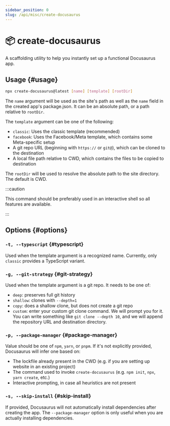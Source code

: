 ```yaml
---
sidebar_position: 0
slug: /api/misc/create-docusaurus
---
```


# 📦 create-docusaurus

A scaffolding utility to help you instantly set up a functional Docusaurus app.

## Usage \{#usage}

```bash
npx create-docusaurus@latest [name] [template] [rootDir]
```

The `name` argument will be used as the site's path as well as the `name` field in the created app's package.json. It can be an absolute path, or a path relative to `rootDir`.

The `template` argument can be one of the following:

- `classic`: Uses the classic template (recommended)
- `facebook`: Uses the Facebook/Meta template, which contains some Meta-specific setup
- A git repo URL (beginning with `https://` or `git@`), which can be cloned to the destination
- A local file path relative to CWD, which contains the files to be copied to destination

The `rootDir` will be used to resolve the absolute path to the site directory. The default is CWD.

:::caution

This command should be preferably used in an interactive shell so all features are available.

:::

## Options \{#options}

### `-t, --typescript` \{#typescript}

Used when the template argument is a recognized name. Currently, only `classic` provides a TypeScript variant.

### `-g, --git-strategy` \{#git-strategy}

Used when the template argument is a git repo. It needs to be one of:

- `deep`: preserves full git history
- `shallow`: clones with `--depth=1`
- `copy`: does a shallow clone, but does not create a git repo
- `custom`: enter your custom git clone command. We will prompt you for it. You can write something like `git clone --depth 10`, and we will append the repository URL and destination directory.

### `-p, --package-manager` \{#package-manager}

Value should be one of `npm`, `yarn`, or `pnpm`. If it's not explicitly provided, Docusaurus will infer one based on:

- The lockfile already present in the CWD (e.g. if you are setting up website in an existing project)
- The command used to invoke `create-docusaurus` (e.g. `npm init`, `npx`, `yarn create`, etc.)
- Interactive prompting, in case all heuristics are not present

### `-s, --skip-install` \{#skip-install}

If provided, Docusaurus will not automatically install dependencies after creating the app. The `--package-manager` option is only useful when you are actually installing dependencies.
